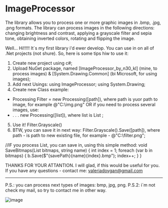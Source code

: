 # ImageProcessor
The library allows you to process one or more graphic images in .bmp, .jpg, .png formats. The library can process images in the following directions: changing brightness and contrast, applying a grayscale filter and sepia tone, obtaining inverted colors, rotating and flipping the image.

Well... Hi!!!!!
It`s my first library i'd ewer develop.
You can use in on all of .Net projects (not shure).
So, here is some tips hiw to use it:

1) Create new project using c#;
2) Upload NuGet package, named [ImageProcessor_by_n30_kl] (mine, to process images) & [System.Drawing.Common] (bi Microsoft, for using images);
3) Add next Usings:
  using ImageProcessor;
  using System.Drawing;
4) Create new Class example: 
  - Processing Filter = new Processing([path]), where path is yuor path to image, for example @"C:\img.png" 
  OR if you need to process several images, use: 
  - . . . new Processing([list]), where list is List <Bitmap>;
5) Use it!
  Filter.Grayscale()
6) BTW, you can save it in next way:  Filter.Grayscale().Save([path]), where path - is path to new existing file, for example - @"C:\filter.png";

//IF you process List, you can save in, using this simple method: 
  void SaveBitmaps(List<Bitmap> bitmaps, string name)
{
    int index = 1;
    foreach (var b in bitmaps)
    {
        b.Save($"{savePath}{name}{index}.bmp");
        index++;
    }
}
  
THANKS FOR YOUR ATTANTION. I will glad, if this would be useful for you.
  If you have any questions - contact me: valeriadovgan@gmail.com
 
------------------------
P.S.: you can process next types of images: bmp, jpg, png.
P.S.2: i`m not check my mail, so try to contact me in other way.
  
  
  ![image](https://github.com/n30kl/ImageProcessor/assets/60884465/0d12a2cd-f324-407b-bd6f-ab0e930e3554)

